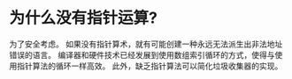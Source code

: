# 为什么没有指针运算?

为了安全考虑。 如果没有指针算术，就有可能创建一种永远无法派生出非法地址错误的语言。 编译器和硬件技术已经发展到使用数组索引循环的方式，使得与使用指针算法的循环一样高效。 此外，缺乏指针算法可以简化垃圾收集器的实现。